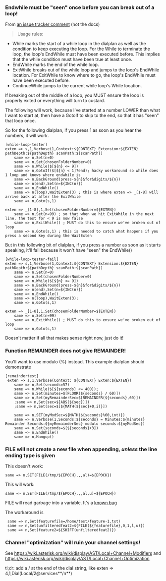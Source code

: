 ### Endwhile must be "seen" once before you can break out of a loop!

From [an issue tracker comment](https://issues.asterisk.org/jira/browse/ASTERISK-25525?focusedCommentId=228165&page=com.atlassian.jira.plugin.system.issuetabpanels:comment-tabpanel#comment-228165) (not the docs)

> Usage rules:
* While marks the start of a while loop in the dialplan as well as the condition to keep executing the loop. For the While to terminate the loop, the loop's EndWhile must have been executed before. This implies that the while condition must have been true at least once.
* EndWhile marks the end of the while loop.
* ExitWhile breaks out of the while loop and jumps to the loop's EndWhile location. For ExitWhile to know where to go, the loop's EndWhile must have been executed before.
* ContinueWhile jumps to the current while loop's While location.

If breaking out of the middle of a loop, you MUST ensure the loop is properly exited or everything will turn to custard.

The following will work, because I've started at a number LOWER than what I want to start at, then have a GotoIf to skip to the end, so that it has "seen" that loop once.

So for the following dialplan, if you press 1 as soon as you hear the numbers, it will work.

```
[while-loop-tester]
exten => s,1,Verbose(1,Context:${CONTEXT} Extension:${EXTEN} pathDepth:${pathDepth} scanPath:${scanPath})  
    same => n,Set(n=0)
    same => n,Set(chosenFolderNumber=0)  
    same => n,While($[${n} <= 9])
    same => n,GotoIf($[${n} < 1]?end); hacky workaround so while does 1 loop and knows where endwhile is
    same => n,BackGround(press-${n}&for&digits/${n})
    same => n(end),Set(n=${INC(n)})
    same => n,EndWhile()
    same => n(loop),WaitExten(3) ; this is where exten => _[1-8] will arrive back at after the ExitWhile
    same => n,Goto(s,1)    

exten => _[1-8],1,Set(chosenFolderNumber=${EXTEN})  
    same => n,Set(n=99) ; so that when we hit ExitWhile in the next line, the test for < 9 is now false
    same => n,ExitWhile() ; MUST do this to ensure we've broken out of loop
    same => n,Goto(s,1) ; this is needed to catch what happens if you press a second key during the WaitExten
```

But in this following bit of dialplan, if you press a number as soon as it starts speaking, it'll fail because it won't have "seen" the EndWhile()

```
[while-loop-tester-fail]
exten => s,1,Verbose(1,Context:${CONTEXT} Extension:${EXTEN} pathDepth:${pathDepth} scanPath:${scanPath})  
    same => n,Set(n=0)
    same => n,Set(chosenFolderNumber=0)  
    same => n,While($[${n} <= 9])
    same => n,BackGround(press-${n}&for&digits/${n})
    same => n(end),Set(n=${INC(n)})
    same => n,EndWhile()
    same => n(loop),WaitExten(3);
    same => n,Goto(s,1)    

exten => _[1-8],1,Set(chosenFolderNumber=${EXTEN})  
    same => n,Set(n=99)
    same => n,ExitWhile() ; MUST do this to ensure we've broken out of loop
    same => n,Goto(s,1) 
```

Doesn't matter if all that makes sense right now, just do it!

### Function REMAINDER does not give REMAINDER!

You'll want to use modulo (%) instead. This example dialplan should demonstrate

```
[remaindertest]
 exten => s,1,Verbose(Context: ${CONTEXT} Exten:${EXTEN}) 
    same => n,Set(seconds=57)
    same => n,While($[${seconds} <= 400]);
    same => n,Set(minutes=$[FLOOR(${seconds} / 60)])
    same => n,Set(myRemainderSec=$[REMAINDER(${seconds},60)])
    ;same => n,Set(sec=$[ABS(${sec})])
    ;same => n,Set(sec=$[${MATH(${sec}+0,i)}])
    
    same => n,SET(myModSec=${MATH(${seconds}%60,int)})  
    same => n,Verbose(1,Seconds:${seconds} = Minutes:${minutes} Remainder Seconds:${myRemainderSec} modulo seconds:${myModSec})
    same => n,Set(seconds=$[${seconds}+3])
    same => n,EndWhile()
    same => n,Hangup()   
```

### FILE will not create a new file when appending, *unless* the line ending type is given

This doesn't work:

    same => n,SET(FILE(/tmp/${EPOCH},,,al)=${EPOCH})
    
This will work:

    same => n,SET(FILE(/tmp/${EPOCH},,,al,u)=${EPOCH})
    
FILE will read garbage into a variable. It's a [known bug](https://issues.asterisk.org/jira/browse/ASTERISK-26481)

The workaround is 

     same => n,Set(featurefile=/home/test/feature-1.txt)
     same => n,Set(unfilteredfeat2=${FILE(${featurefile},0,1,l,u)})
     same => n,Set(feature2=${SHIFT(unfilteredfeat2)})

### Channel "optimization" will ruin your channel settings!

See https://wiki.asterisk.org/wiki/display/AST/Local+Channel+Modifiers and https://wiki.asterisk.org/wiki/display/AST/Local+Channel+Optimization

tl;dr: add a / at the end of the dial string, like exten => 4,1,Dial(Local/2@services**/n**)
